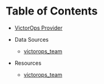 # Table of Contents

- [VictorOps Provider](victorops-provider.md)

- Data Sources
  + [victorops_team](d/victorops_team.md)

- Resources
  + [victorops_team](r/victorops_team.md)
